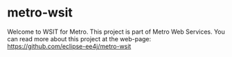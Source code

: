 [//]: # " Copyright (c) 2018 Oracle and/or its affiliates. All rights reserved. "
[//]: # "  "
[//]: # " This program and the accompanying materials are made available under the "
[//]: # " terms of the Eclipse Distribution License v. 1.0, which is available at "
[//]: # " http://www.eclipse.org/org/documents/edl-v10.php. "
[//]: # "  "
[//]: # " SPDX-License-Identifier: BSD-3-Clause "

# metro-wsit
Welcome to WSIT for Metro.
This project is part of Metro Web Services.
You can read more about this project at the web-page: https://github.com/eclipse-ee4j/metro-wsit
